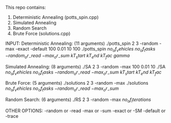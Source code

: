 This repo contains:
1. Deterministic Annealing (potts_spin.cpp)
2. Simulated Annealing 
3. Random Search
4. Brute Force (solutions.cpp)

INPUT:
Deterministic Annealing: (11 arguments)
./potts_spin 2 3 -random -max -exact -default 100 0.01 10 100
./potts_spin $no_of_vehicles$ $no_of_tasks$ $-random_or_-read$ $-max_or_-sum$ $kT_start$ $kT_end$ $kT_fac$ $gamma$

Simulated Annealing: (8 arguments)
./SA 2 3 -random -max 100 0.01 10
./SA $no_of_vehicles$ $no_of_tasks$ $-random_or_-read$ $-max_or_-sum$ $kT_start$ $kT_end$ $kT_fac$ 

Brute Force: (5 arguments)
./solutions 2 3 -random -max
./solutions $no_of_vehicles$ $no_of_tasks$ $-random_or_-read$ $-max_or_-sum$

Random Search: (6 arguments)
./RS 2 3 -random -max $no_of_iterations$

OTHER OPTIONS:
-random or -read
-max or -sum
-exact or -SM
-default or -trace
